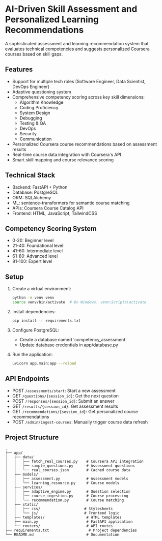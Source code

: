 # AI-Driven Skill Assessment and Personalized Learning Recommendations

A sophisticated assessment and learning recommendation system that evaluates technical competencies and suggests personalized Coursera courses based on skill gaps.

## Features

- Support for multiple tech roles (Software Engineer, Data Scientist, DevOps Engineer)
- Adaptive questioning system
- Comprehensive competency scoring across key skill dimensions:
  - Algorithm Knowledge
  - Coding Proficiency
  - System Design
  - Debugging
  - Testing & QA
  - DevOps
  - Security
  - Communication
- Personalized Coursera course recommendations based on assessment results
- Real-time course data integration with Coursera's API
- Smart skill mapping and course relevance scoring

## Technical Stack

- Backend: FastAPI + Python
- Database: PostgreSQL
- ORM: SQLAlchemy
- ML: sentence-transformers for semantic course matching
- APIs: Coursera Course Catalog API
- Frontend: HTML, JavaScript, TailwindCSS

## Competency Scoring System

- 0-20: Beginner level
- 21-40: Foundational level
- 41-60: Intermediate level
- 61-80: Advanced level
- 81-100: Expert level

## Setup

1. Create a virtual environment:
   ```bash
   python -m venv venv
   source venv/bin/activate  # On Windows: venv\Scripts\activate
   ```

2. Install dependencies:
   ```bash
   pip install -r requirements.txt
   ```

3. Configure PostgreSQL:
   - Create a database named 'competency_assessment'
   - Update database credentials in app/database.py

4. Run the application:
   ```bash
   uvicorn app.main:app --reload
   ```

## API Endpoints

- POST `/assessments/start`: Start a new assessment
- GET `/questions/{session_id}`: Get the next question
- POST `/responses/{session_id}`: Submit an answer
- GET `/results/{session_id}`: Get assessment results
- GET `/recommendations/{session_id}`: Get personalized course recommendations
- POST `/admin/ingest-courses`: Manually trigger course data refresh

## Project Structure

```
.
├── app/
│   ├── data/
│   │   ├── fetch_real_courses.py    # Coursera API integration
│   │   ├── sample_questions.py      # Assessment questions
│   │   └── real_courses.json        # Cached course data
│   ├── models/
│   │   ├── assessment.py            # Assessment models
│   │   └── learning_resource.py     # Course models
│   ├── services/
│   │   ├── adaptive_engine.py       # Question selection
│   │   ├── course_ingestion.py      # Course processing
│   │   └── recommendation.py        # Course matching
│   ├── static/
│   │   ├── css/                    # Stylesheets
│   │   └── js/                     # Frontend logic
│   ├── templates/                   # HTML templates
│   ├── main.py                      # FastAPI application
│   └── routers/                     # API routes
├── requirements.txt                  # Project dependencies
└── README.md                        # Documentation
```

